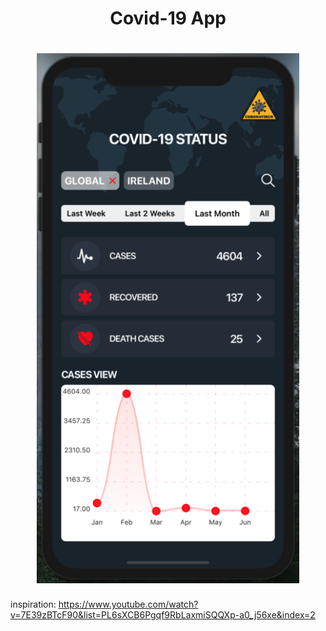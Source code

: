 
<h1 align="center">Covid-19 App</h1>

<h1 align="center">
    <img src="https://github.com/LucasReinaldo/covid-19-app/blob/master/assets/covid-19-app.png" alt="Home" width="420" />
</h1>

inspiration: https://www.youtube.com/watch?v=7E39zBTcF90&list=PL6sXCB6Pgqf9RbLaxmiSQQXp-a0_j56xe&index=2
